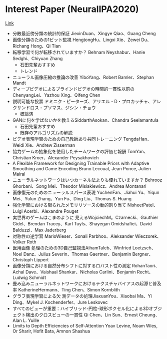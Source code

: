 # Interest Paper (NeuralIPA2020)
[Link](https://papers.nips.cc/paper/2020)  

- 分散最近傍分類の統計的保証 JiexinDuan、Xingye Qiao、Guang Cheng
- 画像分類のための1ビット監視 HengtongHu、Lingxi Xie、Zewei Du、Richang Hong、Qi Tian
- 転移学習で何が転移されていますか？ Behnam Neyshabur、Hanie Sedghi、Chiyuan Zhang
    - 石田先輩おすすめ
    - トレンド
- ニューラル画像圧縮の推論の改善 YiboYang、Robert Bamler、Stephan Mandt
- ディープビデオによるブラインドビデオの時間的一貫性以前の ChenyangLei、Yazhou Xing、Qifeng Chen
- 説明可能な投票 ドミニク・ピーターズ、アリエル・D・プロカッチャ、アレクサンドロス・プソマス、ジシン・チョウ
    - 概論済
- GANに何を学ばないかを教えるSiddarthAsokan、Chandra Seelamantula
    - 石田先輩おすすめ
    - 既存のアルゴリズムの解説
- ビデオ表現学習のための自己教師あり共同トレーニング TengdaHan、Weidi Xie、Andrew Zisserman
- 協力ゲームの抽象化を使用したチームワークの評価と報酬 TomYan、Christian Kroer、Alexander Peysakhovich
- A Flexible Framework for Designing Trainable Priors with Adaptive Smoothing and Game Encoding Bruno Lecouat, Jean Ponce, Julien Mairal
- ニューラルネットワークはいつカーネル法よりも優れていますか？ Behrooz Ghorbani、Song Mei、Theodor Misiakiewicz、Andrea Montanari
- 画像復元のためのニューラルスパース表現 YuchenFan、Jiahui Yu、Yiqun Mei、Yulun Zhang、Yun Fu、Ding Liu、Thomas S. Huang
- 強化学習における限られたメモリリソースの動的割り当て NisheetPatel、Luigi Acerbi、Alexandre Pouget
- 実世界のゲームはこまのように 見えるWojciechM。Czarnecki、Gauthier Gidel、Brendan Tracey、Karl Tuyls、Shayegan Omidshafiei、David Balduzzi、Max Jaderberg
- 対称性の逆学習 MarioWieser、Sonali Parbhoo、Aleksander Wieczorek、Volker Roth
- 医用画像 処理のための3D自己監視法AihamTaleb、Winfried Loetzsch、Noel Danz、Julius Severin、Thomas Gaertner、Benjamin Bergner、Christoph Lippert
- 画像分類における自然分布シフトに対するロバスト性の測定 RohanTaori、Achal Dave、Vaishaal Shankar、Nicholas Carlini、Benjamin Recht、Ludwig Schmidt
- 畳み込みニューラルネットワークにおけるテクスチャバイアスの起源と普及率 KatherineHermann、Ting Chen、Simon Kornblith
- グラフ表現学習による欠 測データの処理JiaxuanYou、Xiaobai Ma、Yi Ding、Mykel J. Kochenderfer、Jure Leskovec
- すべてのビューが重要：ハイブリッド-円柱-球形ボクセル化による3Dオブジェクト検出のクロスビューの一貫性 Qi Chen、Lin Sun、Ernest Cheung、Alan L. Yuille
- Limits to Depth Efficiencies of Self-Attention Yoav Levine, Noam Wies, Or Sharir, Hofit Bata, Amnon Shashua
